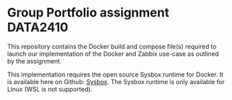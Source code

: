 # Group Portfolio assignment DATA2410

This repository contains the Docker build and compose file(s) required to launch our implementation of the Docker and Zabbix use-case as outlined by the assignment.

This implementation requires the open source Sysbox runtime for Docker. It is available here on Github: [Sysbox](https://github.com/nestybox/sysbox). The Sysbox runtime is only available for Linux (WSL is not supported).

